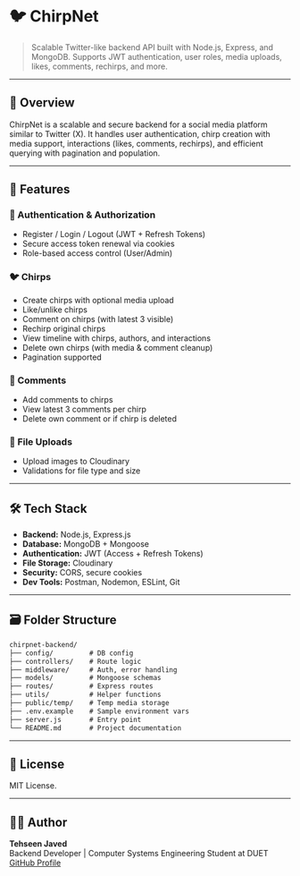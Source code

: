 # 🐦 ChirpNet 

> Scalable Twitter-like backend API built with Node.js, Express, and MongoDB. Supports JWT authentication, user roles, media uploads, likes, comments, rechirps, and more.

---

## 📌 Overview

ChirpNet is a scalable and secure backend for a social media platform similar to Twitter (X). It handles user authentication, chirp creation with media support, interactions (likes, comments, rechirps), and efficient querying with pagination and population.

---

## 🚀 Features

### 🔐 Authentication & Authorization

- Register / Login / Logout (JWT + Refresh Tokens)
- Secure access token renewal via cookies
- Role-based access control (User/Admin)

### 🐦 Chirps

- Create chirps with optional media upload
- Like/unlike chirps
- Comment on chirps (with latest 3 visible)
- Rechirp original chirps
- View timeline with chirps, authors, and interactions
- Delete own chirps (with media & comment cleanup)
- Pagination supported

### 💬 Comments

- Add comments to chirps
- View latest 3 comments per chirp
- Delete own comment or if chirp is deleted

### 📁 File Uploads

- Upload images to Cloudinary
- Validations for file type and size

---

## 🛠️ Tech Stack

- **Backend:** Node.js, Express.js
- **Database:** MongoDB + Mongoose
- **Authentication:** JWT (Access + Refresh Tokens)
- **File Storage:** Cloudinary
- **Security:**  CORS, secure cookies
- **Dev Tools:** Postman, Nodemon, ESLint, Git

---

## 🗃️ Folder Structure

```txt
chirpnet-backend/
├── config/         # DB config
├── controllers/    # Route logic
├── middleware/     # Auth, error handling
├── models/         # Mongoose schemas
├── routes/         # Express routes
├── utils/          # Helper functions
├── public/temp/    # Temp media storage
├── .env.example    # Sample environment vars
├── server.js       # Entry point
└── README.md       # Project documentation

```
---

## 📄 License
MIT License.
 
---

## 👨‍💻 Author

**Tehseen Javed**  
Backend Developer | Computer Systems Engineering Student at DUET  
[GitHub Profile](https://github.com/Tehseen100)